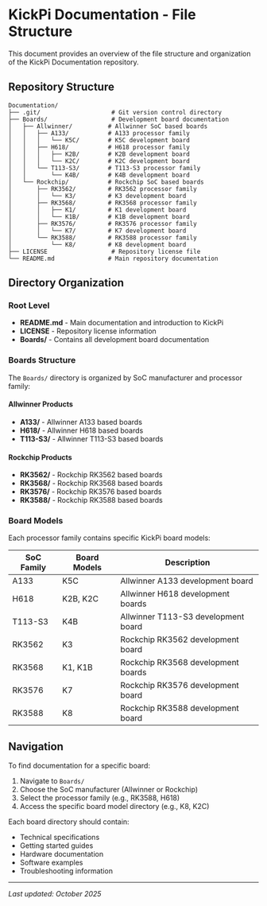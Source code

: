 # KickPi Documentation - File Structure

This document provides an overview of the file structure and organization of the KickPi Documentation repository.

## Repository Structure

```
Documentation/
├── .git/                    # Git version control directory
├── Boards/                  # Development board documentation
│   ├── Allwinner/          # Allwinner SoC based boards
│   │   ├── A133/           # A133 processor family
│   │   │   └── K5C/        # K5C development board
│   │   ├── H618/           # H618 processor family
│   │   │   ├── K2B/        # K2B development board
│   │   │   └── K2C/        # K2C development board
│   │   └── T113-S3/        # T113-S3 processor family
│   │       └── K4B/        # K4B development board
│   └── Rockchip/           # Rockchip SoC based boards
│       ├── RK3562/         # RK3562 processor family
│       │   └── K3/         # K3 development board
│       ├── RK3568/         # RK3568 processor family
│       │   ├── K1/         # K1 development board
│       │   └── K1B/        # K1B development board
│       ├── RK3576/         # RK3576 processor family
│       │   └── K7/         # K7 development board
│       └── RK3588/         # RK3588 processor family
│           └── K8/         # K8 development board
├── LICENSE                  # Repository license file
└── README.md               # Main repository documentation
```

## Directory Organization

### Root Level
- **README.md** - Main documentation and introduction to KickPi
- **LICENSE** - Repository license information
- **Boards/** - Contains all development board documentation

### Boards Structure
The `Boards/` directory is organized by SoC manufacturer and processor family:

#### Allwinner Products
- **A133/** - Allwinner A133 based boards
- **H618/** - Allwinner H618 based boards  
- **T113-S3/** - Allwinner T113-S3 based boards

#### Rockchip Products
- **RK3562/** - Rockchip RK3562 based boards
- **RK3568/** - Rockchip RK3568 based boards
- **RK3576/** - Rockchip RK3576 based boards
- **RK3588/** - Rockchip RK3588 based boards

### Board Models

Each processor family contains specific KickPi board models:

| SoC Family | Board Models | Description |
|------------|--------------|-------------|
| A133       | K5C          | Allwinner A133 development board |
| H618       | K2B, K2C     | Allwinner H618 development boards |
| T113-S3    | K4B          | Allwinner T113-S3 development board |
| RK3562     | K3           | Rockchip RK3562 development board |
| RK3568     | K1, K1B      | Rockchip RK3568 development boards |
| RK3576     | K7           | Rockchip RK3576 development board |
| RK3588     | K8           | Rockchip RK3588 development board |

## Navigation

To find documentation for a specific board:

1. Navigate to `Boards/`
2. Choose the SoC manufacturer (Allwinner or Rockchip)
3. Select the processor family (e.g., RK3588, H618)
4. Access the specific board model directory (e.g., K8, K2C)

Each board directory should contain:
- Technical specifications
- Getting started guides
- Hardware documentation
- Software examples
- Troubleshooting information

---

*Last updated: October 2025*